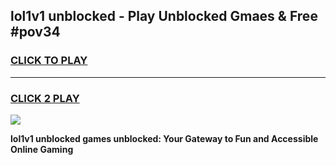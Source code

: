 
## lol1v1 unblocked - Play Unblocked Gmaes & Free #pov34
<h3>
<a href="https://news.freeplayer.one?title=lol1v1_unblocked&ref=24F">CLICK TO PLAY</a></h3>
<hr>

<h3>
<a href="https://news.freeplayer.one?title=lol1v1_unblocked&ref=24F">CLICK 2 PLAY</a>
  
</h3>

<a href="https://news.freeplayer.one?title=lol1v1_unblocked&ref=24F/"><img src="https://clearcache.store/games.png"></a>


**lol1v1 unblocked games unblocked: Your Gateway to Fun and Accessible Online Gaming**
